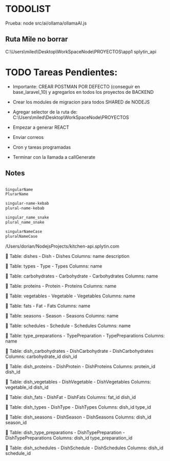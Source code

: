# TODOLIST

Prueba: node src/ai/ollama/ollamaAI.js

## Ruta Mile no borrar

C:\Users\miled\Desktop\WorkSpaceNode\PROYECTOS\app1
splytin_api


# TODO Tareas Pendientes:

- Importante: CREAR POSTMAN POR DEFECTO (conseguir en base_laravel_10) y agregarlos en todos los proyectos de BACKEND
- Crear los modules de migracion para todos SHARED de NODEJS
- Agregar selector de la ruta de: C:\Users\miled\Desktop\WorkSpaceNode\PROYECTOS
- Empezar a generar REACT
- Enviar correos
- Cron y tareas programadas







- Terminar con la llamada a callGenerate



## Notes

```sh

SingularName 
PlurarName

singular-name-kebab
plural-name-kebab

singular_name_snake
plural_name_snake

singularNameCase
pluralNameCase


```


/Users/dorian/NodejsProjects/kitchen-api.splytin.com


📄 Table: dishes - Dish - Dishes
Columns: name description 
 
📄 Table: types - Type - Types
Columns: name 
 
📄 Table: carbohydrates - Carbohydrate - Carbohydrates
Columns: name 
 
📄 Table: proteins - Protein - Proteins
Columns: name 
 
📄 Table: vegetables - Vegetable - Vegetables
Columns: name 
 
📄 Table: fats - Fat - Fats
Columns: name 
 
📄 Table: seasons - Season - Seasons
Columns: name 
 
📄 Table: schedules - Schedule - Schedules
Columns: name 
 
📄 Table: type_preparations - TypePreparation - TypePreparations
Columns: name 
 
📄 Table: dish_carbohydrates - DishCarbohydrate - DishCarbohydrates
Columns: carbohydrate_id dish_id 
 
📄 Table: dish_proteins - DishProtein - DishProteins
Columns: protein_id dish_id 
 
📄 Table: dish_vegetables - DishVegetable - DishVegetables
Columns: vegetable_id dish_id 
 
📄 Table: dish_fats - DishFat - DishFats
Columns: fat_id dish_id 
 
📄 Table: dish_types - DishType - DishTypes
Columns: dish_id type_id 
 
📄 Table: dish_seasons - DishSeason - DishSeasons
Columns: dish_id season_id 
 
📄 Table: dish_type_preparations - DishTypePreparation - DishTypePreparations
Columns: dish_id type_preparation_id 
 
📄 Table: dish_schedules - DishSchedule - DishSchedules
Columns: dish_id schedule_id 
 